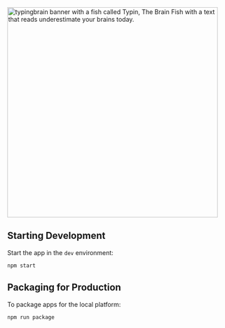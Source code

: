 
<img src="https://user-images.githubusercontent.com/4682613/221384204-7ad4aa02-ebea-4600-9163-eee724ea55de.jpg" width="480px" alt="typingbrain banner with a fish called Typin, The Brain Fish with a text that reads underestimate your brains today." />

## Starting Development

Start the app in the `dev` environment:

```bash
npm start
```

## Packaging for Production

To package apps for the local platform:

```bash
npm run package
```


